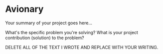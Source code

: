 # Avionary

Your summary of your project goes here...

What's the specific problem you're solving? What is your project contribution (solution) to the problem?


DELETE ALL OF THE TEXT I WROTE AND REPLACE WITH YOUR WRITING.